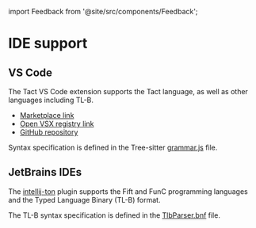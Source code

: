 import Feedback from '@site/src/components/Feedback';

# IDE support

## VS Code

The Tact VS Code extension supports the Tact language, as well as other languages including TL-B.

- [Marketplace link](https://marketplace.visualstudio.com/items?itemName=tonstudio.vscode-tact)
- [Open VSX registry link](https://open-vsx.org/extension/tonstudio/vscode-tact)
- [GitHub repository](https://github.com/tact-lang/tact-language-server)

Syntax specification is defined in the Tree-sitter [grammar.js](https://github.com/tact-lang/tact-language-server/blob/master/server/src/languages/tlb/tree-sitter-tlb/grammar.js) file.

## JetBrains IDEs

The [intellij-ton](https://github.com/andreypfau/intellij-ton) plugin supports the Fift and FunC programming languages and the Typed Language Binary (TL-B) format.

The TL-B syntax specification is defined in the [TlbParser.bnf](https://github.com/ton-blockchain/intellij-ton/blob/main/src/main/grammar/TlbParser.bnf) file.
<Feedback />

